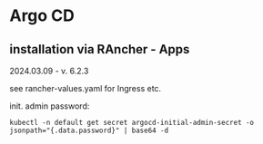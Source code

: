 # Argo CD

## installation via RAncher - Apps

2024.03.09 - v. 6.2.3


see rancher-values.yaml for Ingress etc.


init. admin password:

```
kubectl -n default get secret argocd-initial-admin-secret -o jsonpath="{.data.password}" | base64 -d
```



